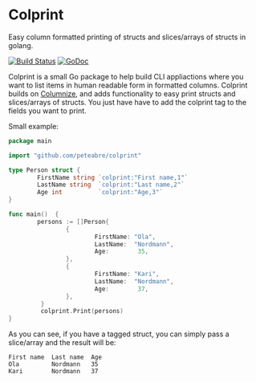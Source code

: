 Colprint
========

Easy column formatted printing of structs and slices/arrays of structs in golang.

[![Build Status](https://travis-ci.org/peteabre/colprint.svg)](https://travis-ci.org/peteabre/colprint)
[![GoDoc](https://godoc.org/github.com/peteabre/colprint?status.svg)](https://godoc.org/github.com/peteabre/colprint)

Colprint is a small Go package to help build CLI appliactions where you want to list items in 
human readable form in formatted columns. Colprint builds on [Columnize](https://github.com/ryanuber/columnize), and adds functionality to easy print structs and 
slices/arrays of structs. You just have have to add the colprint tag to the fields you want to print.

Small example:
```go
package main

import "github.com/peteabre/colprint"

type Person struct {
        FirstName string `colprint:"First name,1"`
        LastName string  `colprint:"Last name,2"`
        Age int          `colprint:"Age,3"`
} 

func main()  {
        persons := []Person{
                {
                        FirstName: "Ola",
                        LastName:  "Nordmann",
                        Age:        35,
                },
                {
                        FirstName: "Kari",
                        LastName:  "Nordmann",
                        Age:        37,
                },
         }
         colprint.Print(persons)
}
```

As you can see, if you have a tagged struct, you can simply pass a slice/array and the result will be:

```
First name  Last name  Age
Ola         Nordmann   35
Kari        Nordmann   37
```
